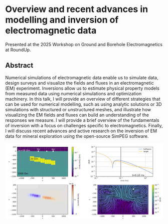 # Overview and recent advances in modelling and inversion of electromagnetic data

Presented at the 2025 Workshop on Ground and Borehole Electromagnetics at RoundUp.

## Abstract

Numerical simulations of electromagnetic data enable us to simulate data, design surveys and visualize the fields and fluxes in an electromagnetic (EM) experiment. Inversions allow us to estimate physical property models from measured data using numerical simulations and optimization machinery. In this talk, I will provide an overview of different strategies that can be used for numerical modelling, such as using analytic solutions or 3D simulations with structured or unstructured meshes, and illustrate how visualizing the EM fields and fluxes can build an understanding of the responses we measure. I will provide a brief overview of the fundamentals of inversion with a focus on challenges specific to electromagnetics. Finally, I will discuss recent advances and active research on the inversion of EM data for mineral exploration using the open-source SimPEG software.


![thumbnail](./abstract/thumbnail.png)



